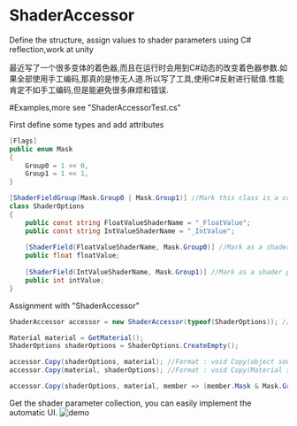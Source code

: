 # ShaderAccessor
Define the structure, assign values to shader parameters using C# reflection,work at unity

最近写了一个很多变体的着色器,而且在运行时会用到C#动态的改变着色器参数.如果全部使用手工编码,那真的是惨无人道.所以写了工具,使用C#反射进行赋值.性能肯定不如手工编码,但是能避免很多麻烦和错误.

#Examples,more see "ShaderAccessorTest.cs"

First define some types and add attributes
```C#
[Flags]
public enum Mask
{
    Group0 = 1 << 0,
    Group1 = 1 << 1,
}

[ShaderFieldGroup(Mask.Group0 | Mask.Group1)] //Mark this class is a collection of shader parameters
class ShaderOptions
{
    public const string FloatValueShaderName = "_FloatValue";
    public const string IntValueShaderName = "_IntValue";
    
    [ShaderField(FloatValueShaderName, Mask.Group0)] //Mark as a shader parameter
    public float floatValue;
    
    [ShaderField(IntValueShaderName, Mask.Group1)] //Mark as a shader parameter
    public int intValue;
}
```

Assignment with "ShaderAccessor"
```C#
ShaderAccessor accessor = new ShaderAccessor(typeof(ShaderOptions)); //Instantiate assignment class

Material material = GetMaterial();
ShaderOptions shaderOptions = ShaderOptions.CreateEmpty();

accessor.Copy(shaderOptions, material); //Format : void Copy(object source, Material dest)
accessor.Copy(material, shaderOptions); //Format : void Copy(Material source, object dest)

accessor.Copy(shaderOptions, material, member => (member.Mask & Mask.Group0) != 0); //Only copy members marked as Group0
```

Get the shader parameter collection, you can easily implement the automatic UI.
![demo](https://github.com/JiongXiaGu/ShaderAccessor/blob/master/Assets/ShaderFieldAccessor/ui.gif "auto draw")
